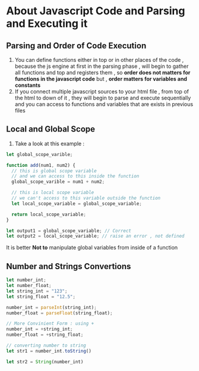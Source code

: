 # About Javascript Code and Parsing and Executing it

## Parsing and Order of Code Execution

1. You can define functions either in top or in other places of the code , because the js engine at first in the parsing phase , will begin to gather all functions and top and registers them , so **order does not matters for functions in the javascript code** but , **order matters for variables and constants**
2. If you connect multiple javascript sources to your html file , from top of the html to down of it , they will begin to parse and execute sequentially and you can access to functions and variables that are exists in previous files

## Local and Global Scope

1. Take a look at this example :

```javascript
let global_scope_varible;

function add(num1, num2) {
  // this is global scope variable
  // and we can access to this inside the function
  global_scope_varible = num1 + num2;

  // this is local scope variable
  // we can't access to this variable outside the function
  let local_scope_variable = global_scope_variable;

  return local_scope_variable;
}

let output1 = global_scope_variable; // Correct
let output2 = local_scope_variable; // raise an error , not defined
```

It is better **Not to** manipulate global variables from inside of a function

## Number and Strings Convertions

```javascript
let number_int;
let number_float;
let string_int = "123";
let string_float = "12.5";

number_int = parseInt(string_int);
number_float = parseFloat(string_float);

// More Convinient Form : using +
number_int = +string_int;
number_float = +string_float;

// converting number to string
let str1 = number_int.toString()

let str2 = String(number_int)
```

